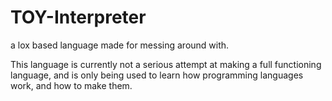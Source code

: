 # TOY-Interpreter
 a lox based language made for messing around with.
 
 This language is currently not a serious attempt at making a full functioning language, and is only being used to learn how programming languages work, and how to make them.
